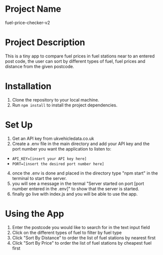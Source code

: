 # Project Name

fuel-price-checker-v2

# Project Description

This is a tiny app to compare fuel prices in fuel stations near to an entered post code, the user can sort by different types of fuel, fuel prices and distance from the given postcode.

# Installation

1. Clone the repository to your local machine.
2. Run `npm install` to install the project dependencies.

# Set Up

1. Get an API key from ukvehicledata.co.uk
2. Create a .env file in the main directory and add your API key and the port number you want the application to listen to:

- `API_KEY=[insert your API key here]`
- `PORT=[insert the desired port number here]`

4. once the .env is done and placed in the directory type "npm start" in the terminal to start the server.
5. you will see a message in the termal "Server started on port [port number entered in the .env]" to show that the server is started.
6. finally go live with index.js and you will be able to use the app.

# Using the App

1. Enter the postcode you would like to search for in the text input field
2. Click on the different types of fuel to filter by fuel type
3. Click "Sort By Distance" to order the list of fuel stations by nearest first
4. Click "Sort By Price" to order the list of fuel stations by cheapest fuel first
